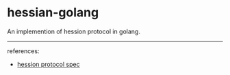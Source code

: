 # hessian-golang
An implemention of hession protocol in golang.

---
references:

- [hession protocol spec](http://hessian.caucho.com/doc/hessian-serialization.html)

